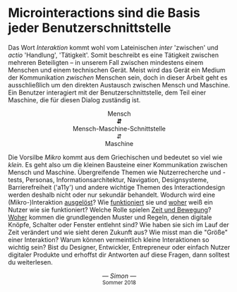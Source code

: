 # Micro&shy;interactions sind die Basis jeder Benutzer&shy;schnittstelle

Das Wort _Interaktion_ kommt wohl vom Lateinischen _inter_ 'zwischen' und _actio_ 'Handlung', 'Tätigkeit'. Somit beschreibt es eine Tätigkeit zwischen mehreren Beteiligten – in unserem Fall zwischen mindestens einem Menschen und einem technischen Gerät. Meist wird das Gerät ein Medium der Kommunikation _zwischen_ Menschen sein, doch in dieser Arbeit geht es ausschließlich um den direkten Austausch zwischen Mensch und Maschine. Ein Benutzer interagiert mit der Benutzerschnittstelle, dem Teil einer Maschine, die für diesen Dialog zuständig ist.

<center>
Mensch<br>
<strong class="colored">⇵</strong><br>
Mensch-Maschine-Schnittstelle<br>
⇵<br>
Maschine
</center>

Die Vorsilbe _Mikro_ kommt aus dem Griechischen und bedeutet so viel wie _klein_. Es geht also um die kleinen Bausteine einer Kommunikation zwischen Mensch und Maschine. Übergreifende Themen wie Nutzerrecherche und -tests, Personas, Informationsarchitektur, Navigation, Designsysteme, Barrierefreiheit ('a11y') und andere wichtige Themen des Interactiondesign werden deshalb nicht oder nur sekundär behandelt.
Wodurch wird eine (Mikro-)Interaktion [ausgelöst](/triggers)? Wie [funktioniert](/rules) sie und [woher](/feedback) weiß ein Nutzer wie sie funktioniert? Welche Rolle spielen [Zeit und Bewegung](/animation-and-pace)? [Woher](/history) kommen die grundlegenden Muster und Regeln, denen digitale Knöpfe, Schalter oder Fenster entlehnt sind? Wie haben sie sich im Lauf der Zeit verändert und wie sieht deren Zukunft aus? Wie misst man die "Größe" einer Interaktion? Warum können vermeintlich kleine Interaktionen so wichtig sein? Bist du Designer, Entwickler, Entrepreneur oder einfach Nutzer digitaler Produkte und erhoffst dir Antworten auf diese Fragen, dann solltest du weiterlesen.

<!-- + Zielgruppe -->

<div class="spacer2"></div>

<center>
  <em> &mdash; <a href="/about" style="text-decoration:none;">Simon</a> &mdash; <br> </em>
  <sup>Sommer 2018</sup>
</center>

<!-- Sammlung kann niemals vollständig sein, Beispiele ausgewählt -->

<!-- > <cite><a href="/about" style="text-decoration:none;">Simon</a></cite> -->
